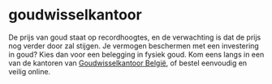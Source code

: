 # goudwisselkantoor

De prijs van goud staat op recordhoogtes, en de verwachting is dat de prijs nog verder door zal stijgen. Je vermogen beschermen met een investering in goud? Kies dan voor een belegging in fysiek goud. Kom eens langs in een van de kantoren van <a href="https://www.goudwisselkantoor.be/">Goudwisselkantoor België</a>, of bestel eenvoudig en veilig online.
